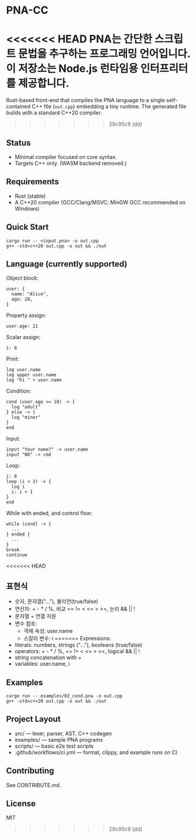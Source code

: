 # PNA-CC

<<<<<<< HEAD
**PNA**는 간단한 스크립트 문법을 추구하는 프로그래밍 언어입니다.
이 저장소는 **Node.js 런타임용 인터프리터**를 제공합니다.
=======
Rust-based front-end that compiles the PNA language to a single self-contained C++ file (`out.cpp`) embedding a tiny runtime. The generated file builds with a standard C++20 compiler.
>>>>>>> 29c95c9 (dd)

## Status
- Minimal compiler focused on core syntax.
- Targets C++ only. (WASM backend removed.)

## Requirements
- Rust (stable)
- A C++20 compiler (GCC/Clang/MSVC; MinGW GCC recommended on Windows)

## Quick Start
```
cargo run -- <input.pna> -o out.cpp
g++ -std=c++20 out.cpp -o out && ./out
```

## Language (currently supported)

Object block:
```
user: {
  name: "Alice",
  age: 20,
}
```

Property assign:
```
user.age: 21
```

Scalar assign:
```
i: 0
```

Print:
```
log user.name
log upper user.name
log "hi " + user.name
```

Condition:
```
cond (user.age >= 18) -> {
  log "adult"
} else -> {
  log "minor"
}
end
```

Input:
```
input "Your name?" -> user.name
input "NO" -> cmd
```

Loop:
```
i: 0
loop (i < 3) -> {
  log i
  i: i + 1
}
end
```

While with ended, and control flow:
```
while (cond) -> {
  ...
} ended {
  ...
}
break
continue
```

<<<<<<< HEAD
## 표현식
- 숫자, 문자열("..."), 불리언(true/false)
- 연산자: + - * / %, 비교 == != < <= > >=, 논리 && || !
- 문자열 + 연결 지원
- 변수 참조:
    - 객체 속성: user.name
    - 스칼라 변수: i
=======
Expressions:
- literals: numbers, strings ("..."), booleans (true/false)
- operators: + - * / %, == != < <= > >=, logical && || !
- string concatenation with +
- variables: user.name, i

## Examples
```
cargo run -- examples/02_cond.pna -o out.cpp
g++ -std=c++20 out.cpp -o out && ./out
```

## Project Layout
- src/ — lexer, parser, AST, C++ codegen
- examples/ — sample PNA programs
- scripts/ — basic e2e test scripts
- .github/workflows/ci.yml — format, clippy, and example runs on CI

## Contributing
See CONTRIBUTE.md.

## License
MIT
>>>>>>> 29c95c9 (dd)
